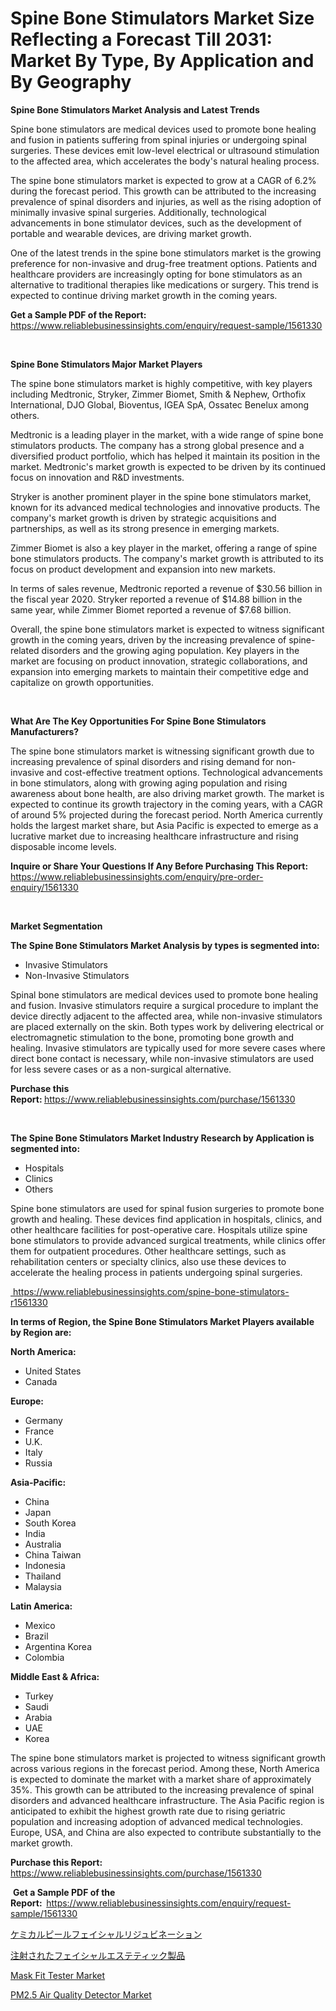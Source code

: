 <p><h1>Spine Bone Stimulators Market Size Reflecting a Forecast Till 2031: Market By Type, By Application and By Geography</h1></p><p><strong>Spine Bone Stimulators Market Analysis and Latest Trends</strong></p>
<p><p>Spine bone stimulators are medical devices used to promote bone healing and fusion in patients suffering from spinal injuries or undergoing spinal surgeries. These devices emit low-level electrical or ultrasound stimulation to the affected area, which accelerates the body's natural healing process.</p><p>The spine bone stimulators market is expected to grow at a CAGR of 6.2% during the forecast period. This growth can be attributed to the increasing prevalence of spinal disorders and injuries, as well as the rising adoption of minimally invasive spinal surgeries. Additionally, technological advancements in bone stimulator devices, such as the development of portable and wearable devices, are driving market growth.</p><p>One of the latest trends in the spine bone stimulators market is the growing preference for non-invasive and drug-free treatment options. Patients and healthcare providers are increasingly opting for bone stimulators as an alternative to traditional therapies like medications or surgery. This trend is expected to continue driving market growth in the coming years.</p></p>
<p><strong>Get a Sample PDF of the Report:&nbsp;</strong> <a href="https://www.reliablebusinessinsights.com/enquiry/request-sample/1561330">https://www.reliablebusinessinsights.com/enquiry/request-sample/1561330</a></p>
<p>&nbsp;</p>
<p><strong>Spine Bone Stimulators Major Market Players</strong></p>
<p><p>The spine bone stimulators market is highly competitive, with key players including Medtronic, Stryker, Zimmer Biomet, Smith & Nephew, Orthofix International, DJO Global, Bioventus, IGEA SpA, Ossatec Benelux among others.</p><p>Medtronic is a leading player in the market, with a wide range of spine bone stimulators products. The company has a strong global presence and a diversified product portfolio, which has helped it maintain its position in the market. Medtronic's market growth is expected to be driven by its continued focus on innovation and R&D investments.</p><p>Stryker is another prominent player in the spine bone stimulators market, known for its advanced medical technologies and innovative products. The company's market growth is driven by strategic acquisitions and partnerships, as well as its strong presence in emerging markets.</p><p>Zimmer Biomet is also a key player in the market, offering a range of spine bone stimulators products. The company's market growth is attributed to its focus on product development and expansion into new markets.</p><p>In terms of sales revenue, Medtronic reported a revenue of $30.56 billion in the fiscal year 2020. Stryker reported a revenue of $14.88 billion in the same year, while Zimmer Biomet reported a revenue of $7.68 billion.</p><p>Overall, the spine bone stimulators market is expected to witness significant growth in the coming years, driven by the increasing prevalence of spine-related disorders and the growing aging population. Key players in the market are focusing on product innovation, strategic collaborations, and expansion into emerging markets to maintain their competitive edge and capitalize on growth opportunities.</p></p>
<p>&nbsp;</p>
<p><strong>What Are The Key Opportunities For Spine Bone Stimulators Manufacturers?</strong></p>
<p><p>The spine bone stimulators market is witnessing significant growth due to increasing prevalence of spinal disorders and rising demand for non-invasive and cost-effective treatment options. Technological advancements in bone stimulators, along with growing aging population and rising awareness about bone health, are also driving market growth. The market is expected to continue its growth trajectory in the coming years, with a CAGR of around 5% projected during the forecast period. North America currently holds the largest market share, but Asia Pacific is expected to emerge as a lucrative market due to increasing healthcare infrastructure and rising disposable income levels.</p></p>
<p><strong>Inquire or Share Your Questions If Any Before Purchasing This Report:</strong> <a href="https://www.reliablebusinessinsights.com/enquiry/pre-order-enquiry/1561330">https://www.reliablebusinessinsights.com/enquiry/pre-order-enquiry/1561330</a></p>
<p>&nbsp;</p>
<p><strong>Market Segmentation</strong></p>
<p><strong>The Spine Bone Stimulators Market Analysis by types is segmented into:</strong></p>
<p><ul><li>Invasive Stimulators</li><li>Non-Invasive Stimulators</li></ul></p>
<p><p>Spinal bone stimulators are medical devices used to promote bone healing and fusion. Invasive stimulators require a surgical procedure to implant the device directly adjacent to the affected area, while non-invasive stimulators are placed externally on the skin. Both types work by delivering electrical or electromagnetic stimulation to the bone, promoting bone growth and healing. Invasive stimulators are typically used for more severe cases where direct bone contact is necessary, while non-invasive stimulators are used for less severe cases or as a non-surgical alternative.</p></p>
<p><strong>Purchase this Report:&nbsp;</strong><a href="https://www.reliablebusinessinsights.com/purchase/1561330">https://www.reliablebusinessinsights.com/purchase/1561330</a></p>
<p>&nbsp;</p>
<p><strong>The Spine Bone Stimulators Market Industry Research by Application is segmented into:</strong></p>
<p><ul><li>Hospitals</li><li>Clinics</li><li>Others</li></ul></p>
<p><p>Spine bone stimulators are used for spinal fusion surgeries to promote bone growth and healing. These devices find application in hospitals, clinics, and other healthcare facilities for post-operative care. Hospitals utilize spine bone stimulators to provide advanced surgical treatments, while clinics offer them for outpatient procedures. Other healthcare settings, such as rehabilitation centers or specialty clinics, also use these devices to accelerate the healing process in patients undergoing spinal surgeries.</p></p>
<p><a href="https://www.reliablebusinessinsights.com/spine-bone-stimulators-r1561330">&nbsp;https://www.reliablebusinessinsights.com/spine-bone-stimulators-r1561330</a></p>
<p><strong>In terms of Region, the Spine Bone Stimulators Market Players available by Region are:</strong></p>
<p>
    <p> <strong> North America: </strong>
        <ul>
            <li>United States</li>
            <li>Canada</li>
        </ul>
        </p> 
    <p> <strong> Europe: </strong>
        <ul>
            <li>Germany</li>
            <li>France</li>
            <li>U.K.</li>
            <li>Italy</li>
            <li>Russia</li>
        </ul>
        </p> 
    <p> <strong> Asia-Pacific: </strong>
        <ul>
            <li>China</li>
            <li>Japan</li>
            <li>South Korea</li>
            <li>India</li>
            <li>Australia</li>
            <li>China Taiwan</li>
            <li>Indonesia</li>
            <li>Thailand</li>
            <li>Malaysia</li>
        </ul>
        </p> 
    <p> <strong> Latin America: </strong>
        <ul>
            <li>Mexico</li>
            <li>Brazil</li>
            <li>Argentina Korea</li>
            <li>Colombia</li>
        </ul>
        </p> 
    <p> <strong> Middle East & Africa: </strong>
        <ul>
            <li>Turkey</li>
            <li>Saudi</li>
            <li>Arabia</li>
            <li>UAE</li>
            <li>Korea</li>
        </ul>
    </p>
    </p>
<p><p>The spine bone stimulators market is projected to witness significant growth across various regions in the forecast period. Among these, North America is expected to dominate the market with a market share of approximately 35%. This growth can be attributed to the increasing prevalence of spinal disorders and advanced healthcare infrastructure. The Asia Pacific region is anticipated to exhibit the highest growth rate due to rising geriatric population and increasing adoption of advanced medical technologies. Europe, USA, and China are also expected to contribute substantially to the market growth.</p></p>
<p><strong>Purchase this Report: </strong><a href="https://www.reliablebusinessinsights.com/purchase/1561330">https://www.reliablebusinessinsights.com/purchase/1561330</a></p>
<p>&nbsp;<strong>Get a Sample PDF of the Report:&nbsp;&nbsp;</strong><a href="https://www.reliablebusinessinsights.com/enquiry/request-sample/1561330">https://www.reliablebusinessinsights.com/enquiry/request-sample/1561330</a></p>
<p><strong></strong></p>
<p><p><a href="https://github.com/LuzHills1972/Market-Research-Report-List-1/blob/main/9561416169164.md">ケミカルピールフェイシャルリジュビネーション</a></p><p><a href="https://github.com/kegley4963/Market-Research-Report-List-2/blob/main/5316073169163.md">注射されたフェイシャルエステティック製品</a></p><p><a href="https://github.com/dimitrishawkinswaynenp91rgz/Market-Research-Report-List-3/blob/main/mask-fit-tester-market.md">Mask Fit Tester Market</a></p><p><a href="https://github.com/gladysalidde/Market-Research-Report-List-1/blob/main/pm25-air-quality-detector-market.md">PM2.5 Air Quality Detector Market</a></p></p>